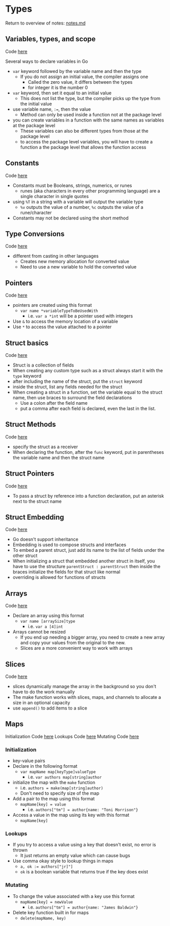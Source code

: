 # Types
Return to overview of notes: [notes.md](../notes.md)

## Variables, types, and scope
Code [here](variables/begin/main.go)

Several ways to declare variables in Go
- `var` keyword followed by the variable name and then the type
  - If you do not assign an initial value, the compiler assigns one
    - Called the zero value, it differs between the types
    - for integer it is the number 0
- `var` keyword, then set it equal to an initial value
  - This does not list the type, but the compiler picks up the type from the initial value
- use variable name, `:=`, then the value
  - Method can only be used inside a function not at the package level
- you can create variables in a function with the same names as variables at the package level
  - These variables can also be different types from those at the package level
  - to access the package level variables, you will have to create a function a the package level that allows the function access

## Constants
Code [here](constants/begin/main.go)

- Constants must be Booleans, strings, numerics, or runes
  - runes (aka characters in every other programming language) are a single character in single quotes
- using `%T` in a string with a variable will output the variable type
  - `%v` outputs the value of a number, `%c` outputs the value of a rune/character
- Constants may not be declared using the short method 

## Type Conversions
Code [here](conversion/begin/main.go)

- different from casting in other languages
  - Creates new memory allocation for converted value
  - Need to use a new variable to hold the converted value

## Pointers
Code [here](pointers/begin/main.go)

- pointers are created using this format
  - `var name *variableTypeToBeUsedWith`
    - i.e. `var a *int` will be a pointer used with integers
- Use `&` to access the memory location of a variable
- Use `*` to access the value attached to a pointer

## Struct basics
Code [here](structs/fields/begin/main.go)

- Struct is a collection of fields
- When creating any custom type such as a struct always start it with the `type` keyword
- after including the name of the struct, put the `struct` keyword
- inside the struct, list any fields needed for the struct
- When creating a struct in a function, set the variable equal to the struct name, then use braces to surround the field declarations
  - Use a colon after the field name
  - put a comma after each field is declared, even the last in the list.

## Struct Methods
Code [here](structs/methods/begin/main.go)

- specify the struct as a receiver 
- When declaring the function, after the `func` keyword, put in parentheses the variable name and then the struct name

## Struct Pointers
Code [here](structs/pointers/begin/main.go)

- To pass a struct by reference into a function declaration, put an asterisk next to the struct name

## Struct Embedding
Code [here](structs/embed/begin/main.go)

- Go doesn't support inheritance
- Embedding is used to compose structs and interfaces
- To embed a parent struct, just add its name to the list of fields under the other struct
- When initializing a struct that embedded another struct in itself, you have to use the structure `parentStruct : parentStruct` then inside the braces initialize the fields for that struct like normal
- overriding is allowed for functions of structs

## Arrays
Code [here](arrays/begin/main.go)

- Declare an array using this format
  - `var name [arraySize]type`
    - i.e. `var a [4]int`
- Arrays cannot be resized
  - If you end up needing a bigger array, you need to create a new array and copy your values from the original to the new.
  - Slices are a more convenient way to work with arrays

## Slices
Code [here](slices/begin/main.go)

- slices dynamically manage the array in the background so you don't have to do the work manually
- The make function works with slices, maps, and channels to allocate a size in an optional capacity
- use `append()` to add items to a slice

## Maps
Initialization Code [here](maps/initialization/begin/main.go)
Lookups Code [here](maps/lookups/begin/main.go)
Mutating Code [here](maps/mutating/begin/main.go)

### Initialization 
- key-value pairs
- Declare in the following format
  - `var mapName map[keyType]valueType`
    - i.e. `var authors map[string]author`
- initialize the map with the `make` function
  - i.e. `authors = make(map[string]author)`
  - Don't need to specify size of the map
- Add a pair to the map using this format
  - `mapName[key] = value`
    - i.e. `authors["tm"] = author{name: "Toni Morrison"}`
- Access a value in the map using its key with this format
  - `mapName[key]`

### Lookups
- If you try to access a value using a key that doesn't exist, no error is thrown
  - It just returns an empty value which can cause bugs
- Use comma okay style to lookup things in maps
  - `a, ok := authors["jr]"]`
  - `ok` is a boolean variable that returns true if the key does exist

### Mutating
- To change the value associated with a key use this format
  - `mapName[key] = newValue`
    - i.e. `authors["tm"] = author{name: "James Baldwin"}`
- Delete key function built in for maps
  - `delete(mapName, key)`